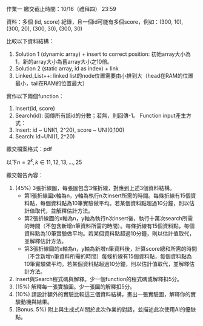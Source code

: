 作業一
繳交截止時間：10/16（禮拜四） 23:59

資料：多個 (id, score) 紀錄，且一個id可能有多個score，例如：(300, 10), (300, 20), (300, 30), (300, 30)


比較以下資料結構：
1.	Solution 1 (dynamic array) + insert to correct position: 初始array大小為1，新的array大小為舊array大小之10倍。
2.	Solution 2 (static array, id as index) + link
3.	Linked_List++: linked list的node位置需要由小排到大（head在RAM的位置最小，tail在RAM的位置最大）

實作以下兩個function：
1.	Insert(id, score)
2.	Search(id): 回傳所有該id的分數；若無，則回傳-1。
Function input產生方式：
3.	Insert: id ~ UNI(1, 2^20), score ~ UNI(0,100)
4.	Search: id~UNI(1, 2^20)

繳交檔案格式：pdf

以下$n = 2^k, k\in {11, 12, 13, ... , 25}$ 

繳交報告內容： 
1.	(45%) 3張折線圖，每張圖包含3條折線，對應到上述3個資料結構。
    - 第1張折線圖x軸為n，y軸為執行n次insert所需的時間。每條折線有15個資料點，每個資料點為10筆實驗做平均。若某個資料點超過10分鐘，則以估計值取代，並解釋估計方法。
    - 第2張折線圖的x軸為n，y軸為執行n次insert後，執行十萬次search所需的時間（不包含新增n筆資料所需的時間）。每條折線有15個資料點，每個資料點為10筆實驗做平均。若某個資料點超過10分鐘，則以估計值取代，並解釋估計方法。
    - 第3張折線圖的x軸為n，y軸為新增n筆資料後，計算score總和所需的時間（不含新增n筆資料所需的時間）每條折線有15個資料點，每個資料點為10筆實驗做平均。若某個資料點超過10分鐘，則以估計值取代，並解釋估計方法。
2.	Insert與Search程式碼與解釋。少一個function的程式碼或解釋扣5分。
3.	(15%) 解釋每一張實驗圖。少一張圖的解釋扣5分。
4.	(10%) 請設計額外的實驗比較這三個資料結構，畫出一張實驗圖，解釋你的實驗動機與結果。 
5.	(Bonus. 5%) 附上與生成式AI關於此次作業的對話，並描述此次使用AI的優缺點。

